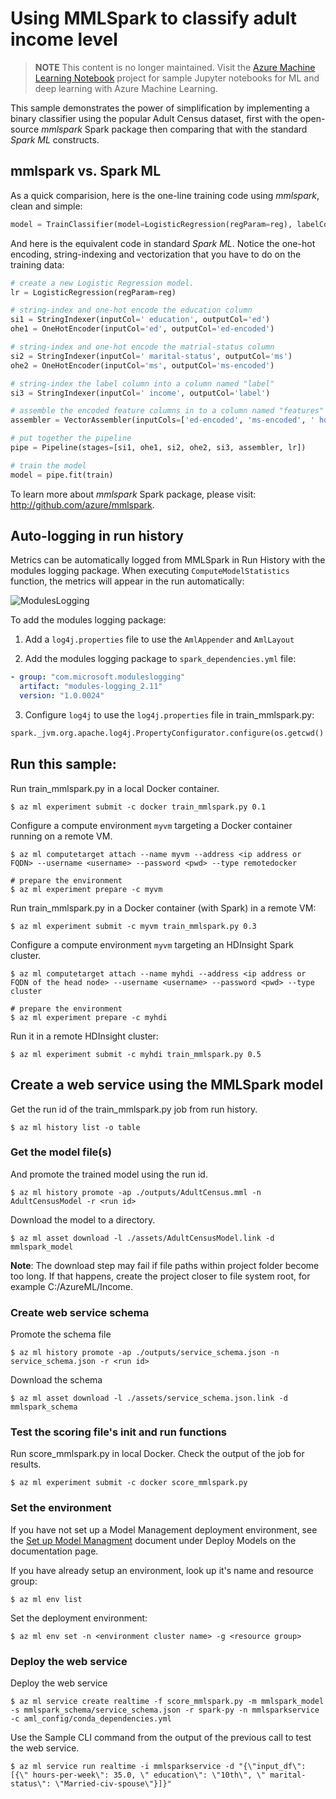 # Using MMLSpark to classify adult income level

> **NOTE** This content is no longer maintained. Visit the [Azure Machine Learning Notebook](https://github.com/Azure/MachineLearningNotebooks) project for sample Jupyter notebooks for ML and deep learning with Azure Machine Learning.

This sample demonstrates the power of simplification by implementing a binary classifier using the popular Adult Census dataset, first with the open-source _mmlspark_ Spark package then comparing that with the standard _Spark ML_ constructs. 

## mmlspark vs. Spark ML
As a quick comparision, here is the one-line training code using _mmlspark_, clean and simple:
```python
model = TrainClassifier(model=LogisticRegression(regParam=reg), labelCol=" income", numFeatures=256).fit(train)
```

And here is the equivalent code in standard _Spark ML_. Notice the one-hot encoding, string-indexing and vectorization that you have to do on the training data:
```python
# create a new Logistic Regression model.
lr = LogisticRegression(regParam=reg)

# string-index and one-hot encode the education column
si1 = StringIndexer(inputCol=' education', outputCol='ed')
ohe1 = OneHotEncoder(inputCol='ed', outputCol='ed-encoded')

# string-index and one-hot encode the matrial-status column
si2 = StringIndexer(inputCol=' marital-status', outputCol='ms')
ohe2 = OneHotEncoder(inputCol='ms', outputCol='ms-encoded')

# string-index the label column into a column named "label"
si3 = StringIndexer(inputCol=' income', outputCol='label')

# assemble the encoded feature columns in to a column named "features"
assembler = VectorAssembler(inputCols=['ed-encoded', 'ms-encoded', ' hours-per-week'], outputCol="features")

# put together the pipeline
pipe = Pipeline(stages=[si1, ohe1, si2, ohe2, si3, assembler, lr])

# train the model
model = pipe.fit(train)
```

To learn more about _mmlspark_ Spark package, please visit: http://github.com/azure/mmlspark.

## Auto-logging in run history
Metrics can be automatically logged from MMLSpark in Run History with the modules logging package.
When executing `ComputeModelStatistics` function, the metrics will appear in the run automatically:

![ModulesLogging](https://i.imgur.com/UyYOMke.png)

To add the modules logging package:

1. Add a `log4j.properties` file to use the `AmlAppender` and `AmlLayout`

2. Add the modules logging package to `spark_dependencies.yml` file:
  ```yaml
  - group: "com.microsoft.moduleslogging"
    artifact: "modules-logging_2.11"
    version: "1.0.0024"
  ```

3. Configure `log4j` to use the `log4j.properties` file in train_mmlspark.py:
  ```python
  spark._jvm.org.apache.log4j.PropertyConfigurator.configure(os.getcwd() + "/log4j.properties")
  ```

## Run this sample:
Run train_mmlspark.py in a local Docker container.
```
$ az ml experiment submit -c docker train_mmlspark.py 0.1
```

Configure a compute environment `myvm` targeting a Docker container running on a remote VM.
```
$ az ml computetarget attach --name myvm --address <ip address or FQDN> --username <username> --password <pwd> --type remotedocker

# prepare the environment
$ az ml experiment prepare -c myvm
```

Run train_mmlspark.py in a Docker container (with Spark) in a remote VM:
```
$ az ml experiment submit -c myvm train_mmlspark.py 0.3
```

Configure a compute environment `myvm` targeting an HDInsight Spark cluster.
```
$ az ml computetarget attach --name myhdi --address <ip address or FQDN of the head node> --username <username> --password <pwd> --type cluster

# prepare the environment
$ az ml experiment prepare -c myhdi
```

Run it in a remote HDInsight cluster:
```
$ az ml experiment submit -c myhdi train_mmlspark.py 0.5
```

## Create a web service using the MMLSpark model
Get the run id of the train_mmlspark.py job from run history.
```
$ az ml history list -o table
```

### Get the model file(s)
And promote the trained model using the run id.

```azurecli
$ az ml history promote -ap ./outputs/AdultCensus.mml -n AdultCensusModel -r <run id>
```
Download the model to a directory.

```azurecli
$ az ml asset download -l ./assets/AdultCensusModel.link -d mmlspark_model
```
**Note**: The download step may fail if file paths within project folder become too long. If that happens, create the project closer to file system root, for example C:/AzureML/Income.

### Create web service schema

Promote the schema file

```azurecli
$ az ml history promote -ap ./outputs/service_schema.json -n service_schema.json -r <run id>
```

Download the schema

```azurecli
$ az ml asset download -l ./assets/service_schema.json.link -d mmlspark_schema
```

### Test the scoring file's init and run functions 

Run score_mmlspark.py in local Docker. Check the output of the job for results.
```
$ az ml experiment submit -c docker score_mmlspark.py
```

### Set the environment
If you have not set up a Model Management deployment environment, see the [Set up Model Managment](https://docs.microsoft.com/azure/machine-learning/preview/deployment-setup-configuration) document under Deploy Models on the documentation page.

If you have already setup an environment, look up it's name and resource group:

```azurecli
$ az ml env list
```

Set the deployment environment:

```azurecli
$ az ml env set -n <environment cluster name> -g <resource group>
```

### Deploy the web service

Deploy the web service

```azurecli
$ az ml service create realtime -f score_mmlspark.py -m mmlspark_model -s mmlspark_schema/service_schema.json -r spark-py -n mmlsparkservice -c aml_config/conda_dependencies.yml
```

Use the Sample CLI command from the output of the previous call to test the web service.

```azurecli
$ az ml service run realtime -i mmlsparkservice -d "{\"input_df\": [{\" hours-per-week\": 35.0, \" education\": \"10th\", \" marital-status\": \"Married-civ-spouse\"}]}"
```
